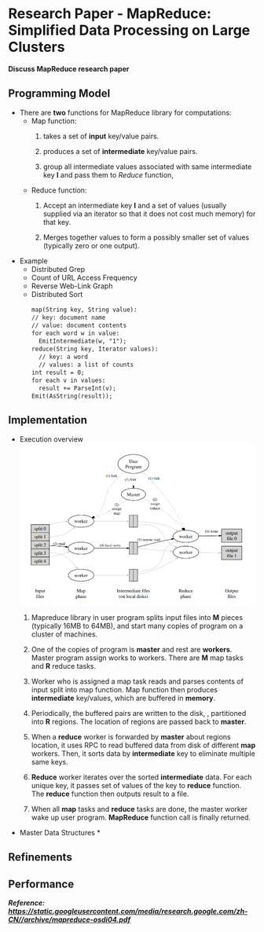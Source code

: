 # Research Paper - MapReduce: Simplified Data Processing on Large Clusters

**Discuss MapReduce research paper**
<!--more-->
## Programming Model
* There are **two** functions for MapReduce library for computations:
  * Map function:
    1. takes a set of **input** key/value pairs.

    2. produces a set of **intermediate** key/value pairs.

    3. group all intermediate values associated with same intermediate key **I** and pass them to *Reduce* function,
  * Reduce function:
    1. Accept an intermediate key **I** and a set of values (usually supplied via an iterator so that it does not cost much memory) for that key.

    2. Merges together values to form a possibly smaller set of values (typically zero or one output).
* Example
  * Distributed Grep
  * Count of URL Access Frequency
  * Reverse Web-Link Graph
  * Distributed Sort
    ```pseudo
    map(String key, String value):
    // key: document name
    // value: document contents
    for each word w in value:
      EmitIntermediate(w, "1");
    reduce(String key, Iterator values):
      // key: a word
      // values: a list of counts
    int result = 0;
    for each v in values:
      result += ParseInt(v);
    Emit(AsString(result));
    ```
## Implementation
* Execution overview
  ![Alt text](https://github.com/ArberSephirotheca/czy.github.io/raw/master/mapreduce/execution.png "Execution overview")
  1. Mapreduce library in user program splits input files into **M** pieces (typically 16MB to 64MB),
    and start many copies of program on a cluster of machines.

  2. One of the copies of program is **master** and rest are **workers**. Master program assign works to workers.
    There are **M** map tasks and **R** reduce tasks.

  3. Worker who is assigned a map task reads and parses contents of input split into map function.
    Map function then produces **intermediate** key/values, which are buffered in **memory**.
  
  4. Periodically, the buffered pairs are written to the disk, , partitioned into **R** regions.
    The location of regions are passed back to **master**.

  5. When a **reduce** worker is forwarded by **master** about regions location,
    it uses RPC to read buffered data from disk of different **map** workers.
    Then, it sorts data by **intermediate** key to eliminate multiple same keys.
  
  6. **Reduce** worker iterates over the sorted **intermediate** data.
    For each unique key, it passes set of values of the key to **reduce** function.
    The **reduce** function then outputs result to a file.

  7. When all **map** tasks and **reduce** tasks are done, the master worker wake up user program.
    **MapReduce** function call is finally returned.

* Master Data Structures
  * 
  
## Refinements

## Performance 


***Reference: https://static.googleusercontent.com/media/research.google.com/zh-CN//archive/mapreduce-osdi04.pdf***
